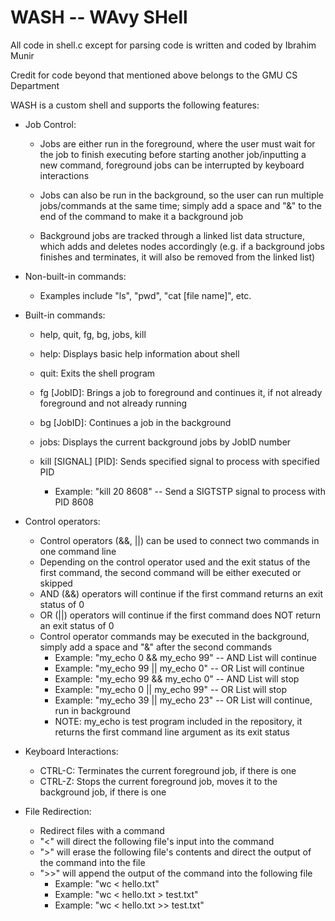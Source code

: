 # WASH -- WAvy SHell
 
 All code in shell.c except for parsing code is written and coded by Ibrahim Munir
 
 Credit for code beyond that mentioned above belongs to the GMU CS Department
 
 WASH is a custom shell and supports the following features:
 
 - Job Control:
   - Jobs are either run in the foreground, where the user must wait for the job to finish executing  before starting another job/inputting a new command, foreground jobs can be interrupted by keyboard interactions
   
   - Jobs can also be run in the background, so the user can run multiple jobs/commands at the same time; simply add a space and "&" to the end of the command to make it a background job
   
   - Background jobs are tracked through a linked list data structure, which adds and deletes nodes accordingly (e.g. if a background jobs finishes and terminates, it will also be removed from the linked list)
 
 
 - Non-built-in commands:
   - Examples include "ls", "pwd", "cat [file name]", etc.
 
 
 - Built-in commands:
    - help, quit, fg, bg, jobs, kill
    
    - help: Displays basic help information about shell
    
    - quit: Exits the shell program
    
    - fg [JobID]: Brings a job to foreground and continues it, if not already foreground and not already running

    - bg [JobID]: Continues a job in the background
    
    - jobs: Displays the current background jobs by JobID number
    
    - kill [SIGNAL] [PID]: Sends specified signal to process with specified PID
       - Example: "kill 20 8608" -- Send a SIGTSTP signal to process with PID 8608
       
 - Control operators:
   - Control operators (&&, ||) can be used to connect two commands in one command line
   - Depending on the control operator used and the exit status of the first command, the second command will be either executed or skipped
   - AND (&&) operators will continue if the first command returns an exit status of 0
   - OR (||) operators will continue if the first command does NOT return an exit status of 0
   - Control operator commands may be executed in the background, simply add a space and "&" after the second commands
     - Example: "my_echo 0 && my_echo 99" -- AND List will continue
     - Example: "my_echo 99 || my_echo 0" -- OR List will continue
     - Example: "my_echo 99 && my_echo 0" -- AND List will stop
     - Example: "my_echo 0 || my_echo 99" -- OR List will stop
     - Example: "my_echo 39 || my_echo 23" -- OR List will continue, run in background
     - NOTE: my_echo is test program included in the repository, it returns the first command line argument as its exit status
 
 
 - Keyboard Interactions:
   - CTRL-C: Terminates the current foreground job, if there is one
   - CTRL-Z: Stops the current foreground job, moves it to the background job, if there is one
   

  - File Redirection:
    - Redirect files with a command
    - "<" will direct the following file's input into the command
    - ">" will erase the following file's contents and direct the output of the command into the file
    - ">>" will append the output of the command into the following file
      - Example: "wc < hello.txt"
      - Example: "wc < hello.txt > test.txt"
      - Example: "wc < hello.txt >> test.txt"

      
